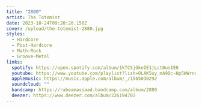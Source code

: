 ```yaml
---
title: "2880"
artist: The Totemist
date: 2023-10-24T09:20:28.150Z
cover: /upload/the-totemist-2880.jpg
styles:
  - Hardcore
  - Post-Hardcore
  - Math-Rock
  - Groove-Metal
links:
  spotify: https://open.spotify.com/album/1kTCSjGkeIE1jLct0unIE0
  youtube: https://www.youtube.com/playlist?list=OLAK5uy_mA9Qc-Hp5WWrnqAGN7b-J8otPyuyqOrH0
  applemusic: https://music.apple.com/album/_/1565030292
  soundcloud: ""
  bandcamp: https://rabeamassaad.bandcamp.com/album/2880
  deezer: https://www.deezer.com/album/226194702
---
```

